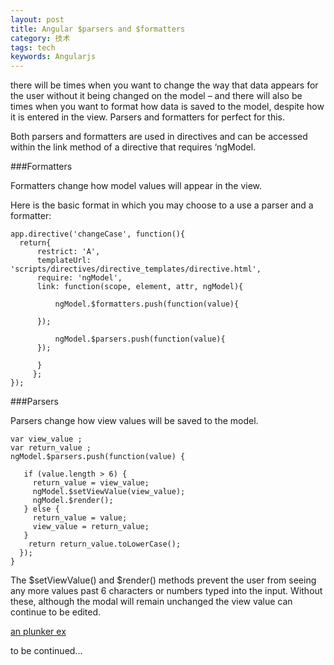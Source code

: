 ```yaml
---
layout: post
title: Angular $parsers and $formatters
category: 技术
tags: tech
keywords: Angularjs
---
```


there will be times when you want to change the way that data appears for the user without it being changed on the model –
and there will also be times when you want to format how data is saved to the model,
despite how it is entered in the view. Parsers and formatters for perfect for this.

Both parsers and formatters are used in directives and can be accessed within the link method of a directive that requires ‘ngModel.


###Formatters

Formatters change how model values will appear in the view.

Here is the basic format in which you may choose to a use a parser and a formatter:


```
app.directive('changeCase', function(){
  return{
      restrict: 'A',
      templateUrl: 'scripts/directives/directive_templates/directive.html',
      require: 'ngModel',
      link: function(scope, element, attr, ngModel){

          ngModel.$formatters.push(function(value){

      });

          ngModel.$parsers.push(function(value){
      });

      }
     };
});

```

###Parsers

Parsers change how view values will be saved to the model.

```
var view_value ;
var return_value ;
ngModel.$parsers.push(function(value) {

   if (value.length > 6) {
     return_value = view_value;
     ngModel.$setViewValue(view_value);
     ngModel.$render();
   } else {
     return_value = value;
     view_value = return_value;
   }
    return return_value.toLowerCase();
  });
}
```

The $setViewValue() and $render() methods prevent the user from seeing any more values past 6 characters or numbers typed into the input. Without these, although the modal will remain unchanged the view value can continue to be edited.


[an plunker ex](http://plnkr.co/edit/0vwa72InAuAACTBKykAa)


to be continued...


